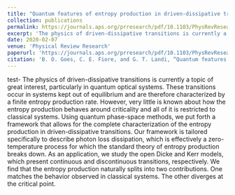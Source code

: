 ```yaml
---
title: "Quantum features of entropy production in driven-dissipative transitions"
collection: publications
permalink: https://journals.aps.org/prresearch/pdf/10.1103/PhysRevResearch.2.013136
excerpt: 'The physics of driven-dissipative transitions is currently a topic of great interest, particularly in quantum optical systems. These transitions occur in systems kept out of equilibrium and are therefore characterized by a finite entropy production rate. However, very little is known about how the entropy production behaves around criticality and all of it is restricted to classical systems. Using quantum phase-space methods, we put forth a framework that allows for the complete characterization of the entropy production in driven-dissipative transitions. Our framework is tailored specifically to describe photon loss dissipation, which is effectively a zero-temperature process for which the standard theory of entropy production breaks down. As an application, we study the open Dicke and Kerr models, which present continuous and discontinuous transitions, respectively. We find that the entropy production naturally splits into two contributions. One matches the behavior observed in classical systems. The other diverges at the critical point.'
date: 2020-02-07
venue: 'Physical Review Research'
paperurl: 'https://journals.aps.org/prresearch/pdf/10.1103/PhysRevResearch.2.013136'
citation: 'B. O. Goes, C. E. Fiore, and G. T. Landi, “Quantum features of entropy production in driven-dissipative transitions,” Phys. Rev. Research, vol. 2, no. 1, p. 013136, Feb. 2020, doi: 10.1103/PhysRevResearch.2.013136.'
---
```

test- The physics of driven-dissipative transitions is currently a topic of great interest, particularly in quantum optical systems. These transitions occur in systems kept out of equilibrium and are therefore characterized by a finite entropy production rate. However, very little is known about how the entropy production behaves around criticality and all of it is restricted to classical systems. Using quantum phase-space methods, we put forth a framework that allows for the complete characterization of the entropy production in driven-dissipative transitions. Our framework is tailored specifically to describe photon loss dissipation, which is effectively a zero-temperature process for which the standard theory of entropy production breaks down. As an application, we study the open Dicke and Kerr models, which present continuous and discontinuous transitions, respectively. We find that the entropy production naturally splits into two contributions. One matches the behavior observed in classical systems. The other diverges at the critical point.
